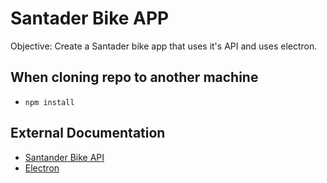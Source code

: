 Santader Bike APP
=================

Objective: Create a Santader bike app that uses it's API and uses electron.

When cloning repo to another machine
------------------------------------

* `npm install`

External Documentation
----------------------

* [Santander Bike API](https://api-portal.tfl.gov.uk/docs)
* [Electron](https://electron.atom.io/)